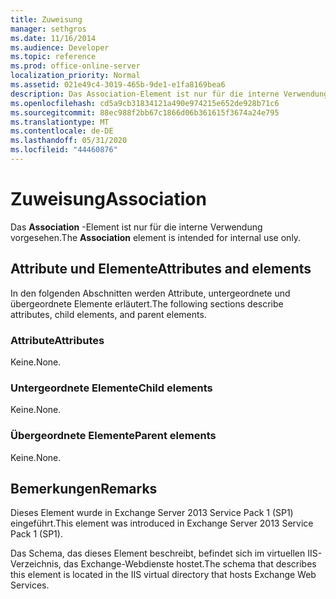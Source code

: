 ```yaml
---
title: Zuweisung
manager: sethgros
ms.date: 11/16/2014
ms.audience: Developer
ms.topic: reference
ms.prod: office-online-server
localization_priority: Normal
ms.assetid: 021e49c4-3019-465b-9de1-e1fa8169bea6
description: Das Association-Element ist nur für die interne Verwendung vorgesehen.
ms.openlocfilehash: cd5a9cb31834121a490e974215e652de928b71c6
ms.sourcegitcommit: 88ec988f2bb67c1866d06b361615f3674a24e795
ms.translationtype: MT
ms.contentlocale: de-DE
ms.lasthandoff: 05/31/2020
ms.locfileid: "44460876"
---
```

# <a name="association"></a><span data-ttu-id="6d101-103">Zuweisung</span><span class="sxs-lookup"><span data-stu-id="6d101-103">Association</span></span>

<span data-ttu-id="6d101-104">Das **Association** -Element ist nur für die interne Verwendung vorgesehen.</span><span class="sxs-lookup"><span data-stu-id="6d101-104">The **Association** element is intended for internal use only.</span></span> 

## <a name="attributes-and-elements"></a><span data-ttu-id="6d101-105">Attribute und Elemente</span><span class="sxs-lookup"><span data-stu-id="6d101-105">Attributes and elements</span></span>

<span data-ttu-id="6d101-106">In den folgenden Abschnitten werden Attribute, untergeordnete und übergeordnete Elemente erläutert.</span><span class="sxs-lookup"><span data-stu-id="6d101-106">The following sections describe attributes, child elements, and parent elements.</span></span>
  
### <a name="attributes"></a><span data-ttu-id="6d101-107">Attribute</span><span class="sxs-lookup"><span data-stu-id="6d101-107">Attributes</span></span>

<span data-ttu-id="6d101-108">Keine.</span><span class="sxs-lookup"><span data-stu-id="6d101-108">None.</span></span>
  
### <a name="child-elements"></a><span data-ttu-id="6d101-109">Untergeordnete Elemente</span><span class="sxs-lookup"><span data-stu-id="6d101-109">Child elements</span></span>

<span data-ttu-id="6d101-110">Keine.</span><span class="sxs-lookup"><span data-stu-id="6d101-110">None.</span></span>
  
### <a name="parent-elements"></a><span data-ttu-id="6d101-111">Übergeordnete Elemente</span><span class="sxs-lookup"><span data-stu-id="6d101-111">Parent elements</span></span>

<span data-ttu-id="6d101-112">Keine.</span><span class="sxs-lookup"><span data-stu-id="6d101-112">None.</span></span>
  
## <a name="remarks"></a><span data-ttu-id="6d101-113">Bemerkungen</span><span class="sxs-lookup"><span data-stu-id="6d101-113">Remarks</span></span>

<span data-ttu-id="6d101-114">Dieses Element wurde in Exchange Server 2013 Service Pack 1 (SP1) eingeführt.</span><span class="sxs-lookup"><span data-stu-id="6d101-114">This element was introduced in Exchange Server 2013 Service Pack 1 (SP1).</span></span>
  
<span data-ttu-id="6d101-115">Das Schema, das dieses Element beschreibt, befindet sich im virtuellen IIS-Verzeichnis, das Exchange-Webdienste hostet.</span><span class="sxs-lookup"><span data-stu-id="6d101-115">The schema that describes this element is located in the IIS virtual directory that hosts Exchange Web Services.</span></span>
  

